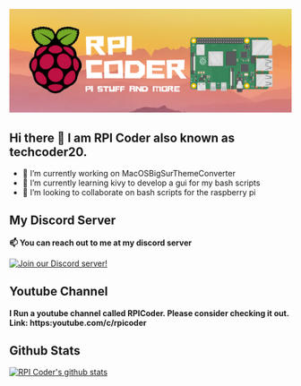 [![Youtube Banner](https://raw.githubusercontent.com/techcoder20/YoutubeThumbnails/main/YoutubeBanner.png)](https://youtube.com/c/rpicoder)

## Hi there 👋 I am RPI Coder also known as techcoder20.

- 🔭 I’m currently working on MacOSBigSurThemeConverter
- 🌱 I’m currently learning kivy to develop a gui for my bash scripts
- 👯 I’m looking to collaborate on bash scripts for the raspberry pi

  
## My Discord Server
**📫 You can reach out to me at my discord server**  
  
[![Join our Discord server!](https://invidget.switchblade.xyz/WKdBuBKhgm)](https://discord.gg/WKdBuBKhgm)

## Youtube Channel
**I Run a youtube channel called RPICoder. Please consider checking it out. Link: https:youtube.com/c/rpicoder**
  
## Github Stats  
[![RPI Coder's github stats](https://github-readme-stats.vercel.app/api?username=techcoder20&show_icons=true&theme=radical)](https://github.com/anuraghazra/github-readme-stats)


<!--
**techcoder20/techcoder20** is a ✨ _special_ ✨ repository because its `README.md` (this file) appears on your GitHub profile.

Here are some ideas to get you started:

- 🔭 I’m currently working on ...
- 🌱 I’m currently learning ...
- 👯 I’m looking to collaborate on ...
- 🤔 I’m looking for help with ...
- 💬 Ask me about ...
- 📫 How to reach me: ...
- 😄 Pronouns: ...
- ⚡ Fun fact: ...
-->

